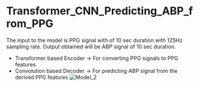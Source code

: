 # Transformer_CNN_Predicting_ABP_from_PPG
The input to the model is PPG signal with of 10 sec duration with 125Hz sampling rate.
Output obtained will be ABP signal of 10 sec duration.

- Transformer based Encoder -> For converting PPG signals to PPG features
- Convolution based Decoder -> For predicting ABP signal from the derived PPG features
![Model_2](https://github.com/user-attachments/assets/8acf2ca5-de3e-4c88-98f6-67bdef3be36e)
